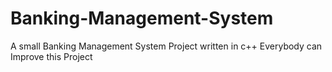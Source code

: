 # Banking-Management-System
A small Banking Management System Project written in c++
Everybody can Improve this Project
